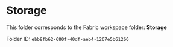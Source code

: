 # Storage

This folder corresponds to the Fabric workspace folder: **Storage**

Folder ID: `ebb8fb62-680f-40df-aeb4-1267e5b61266`
